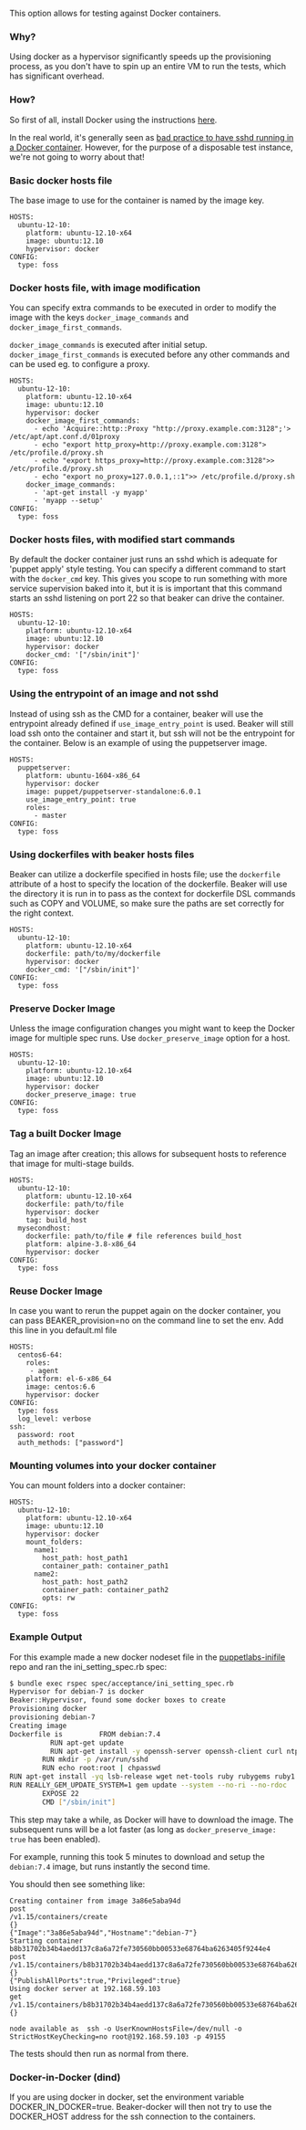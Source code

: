 This option allows for testing against Docker containers.


### Why?

Using docker as a hypervisor significantly speeds up the provisioning process, as you don't have to spin up an entire VM to run the tests, which has significant overhead.

### How?

So first of all, install Docker using the instructions [here](https://docs.docker.com/installation/#installation).

In the real world, it's generally seen as [bad practice to have sshd running in a Docker container](http://blog.docker.com/2014/06/why-you-dont-need-to-run-sshd-in-docker/). However, for the purpose of a disposable test instance, we're not going to worry about that!

### Basic docker hosts file ###
The base image to use for the container is named by the image key.

    HOSTS:
      ubuntu-12-10:
        platform: ubuntu-12.10-x64
        image: ubuntu:12.10
        hypervisor: docker
    CONFIG:
      type: foss

### Docker hosts file, with image modification ###
You can specify extra commands to be executed in order to modify the image with the keys `docker_image_commands` and
`docker_image_first_commands`.

`docker_image_commands` is executed after initial setup. `docker_image_first_commands` is executed before any other
commands and can be used eg. to configure a proxy.

    HOSTS:
      ubuntu-12-10:
        platform: ubuntu-12.10-x64
        image: ubuntu:12.10
        hypervisor: docker
        docker_image_first_commands:
          - echo 'Acquire::http::Proxy "http://proxy.example.com:3128";'> /etc/apt/apt.conf.d/01proxy
          - echo "export http_proxy=http://proxy.example.com:3128"> /etc/profile.d/proxy.sh
          - echo "export https_proxy=http://proxy.example.com:3128">> /etc/profile.d/proxy.sh
          - echo "export no_proxy=127.0.0.1,::1">> /etc/profile.d/proxy.sh
        docker_image_commands:
          - 'apt-get install -y myapp'
          - 'myapp --setup'
    CONFIG:
      type: foss

### Docker hosts files, with modified start commands ###
By default the docker container just runs an sshd which is adequate for 'puppet apply' style testing. You can specify a different command to start with the `docker_cmd` key. This gives you scope to run something with more service supervision baked into it, but it is is important that this command starts an sshd listening on port 22 so that beaker can drive the container.

    HOSTS:
      ubuntu-12-10:
        platform: ubuntu-12.10-x64
        image: ubuntu:12.10
        hypervisor: docker
        docker_cmd: '["/sbin/init"]'
    CONFIG:
      type: foss

### Using the entrypoint of an image and not sshd ###
Instead of using ssh as the CMD for a container, beaker will use the entrypoint already defined if `use_image_entry_point` is used. Beaker will still load ssh onto the container and start it, but ssh will not be the entrypoint for the container. Below is an example of using the puppetserver image.

    HOSTS:
      puppetserver:
        platform: ubuntu-1604-x86_64
        hypervisor: docker
        image: puppet/puppetserver-standalone:6.0.1
        use_image_entry_point: true
        roles:
          - master
    CONFIG:
      type: foss

### Using dockerfiles with beaker hosts files ###
Beaker can utilize a dockerfile specified in hosts file; use the `dockerfile` attribute of a host to specify the location of the dockerfile. Beaker will use the directory it is run in to pass as the context for dockerfile DSL commands such as COPY and VOLUME, so make sure the paths are set correctly for the right context.

    HOSTS:
      ubuntu-12-10:
        platform: ubuntu-12.10-x64
        dockerfile: path/to/my/dockerfile
        hypervisor: docker
        docker_cmd: '["/sbin/init"]'
    CONFIG:
      type: foss

### Preserve Docker Image ###
Unless the image configuration changes you might want to keep the Docker image for multiple spec runs. Use `docker_preserve_image` option for a host.

    HOSTS:
      ubuntu-12-10:
        platform: ubuntu-12.10-x64
        image: ubuntu:12.10
        hypervisor: docker
        docker_preserve_image: true
    CONFIG:
      type: foss

### Tag a built Docker Image ###
Tag an image after creation; this allows for subsequent hosts to reference that image for multi-stage builds.

    HOSTS:
      ubuntu-12-10:
        platform: ubuntu-12.10-x64
        dockerfile: path/to/file
        hypervisor: docker
        tag: build_host
      mysecondhost:
        dockerfile: path/to/file # file references build_host
        platform: alpine-3.8-x86_64
        hypervisor: docker
    CONFIG:
      type: foss

### Reuse Docker Image ###
In case you want to rerun the puppet again on the docker container, you can pass BEAKER_provision=no on the command line to set the env. Add this line in you default.ml file

```
HOSTS:
  centos6-64:
    roles:
     - agent
    platform: el-6-x86_64
    image: centos:6.6
    hypervisor: docker
CONFIG:
  type: foss
  log_level: verbose
ssh:
  password: root
  auth_methods: ["password"]
```

### Mounting volumes into your docker container ###
You can mount folders into a docker container:

    HOSTS:
      ubuntu-12-10:
        platform: ubuntu-12.10-x64
        image: ubuntu:12.10
        hypervisor: docker
        mount_folders:
          name1:
            host_path: host_path1
            container_path: container_path1
          name2:
            host_path: host_path2
            container_path: container_path2
            opts: rw
    CONFIG:
      type: foss

### Example Output

For this example made a new docker nodeset file in the [puppetlabs-inifile](https://github.com/puppetlabs/puppetlabs-inifile) repo and ran the ini_setting_spec.rb spec:

```bash
$ bundle exec rspec spec/acceptance/ini_setting_spec.rb
Hypervisor for debian-7 is docker
Beaker::Hypervisor, found some docker boxes to create
Provisioning docker
provisioning debian-7
Creating image
Dockerfile is         FROM debian:7.4
          RUN apt-get update
          RUN apt-get install -y openssh-server openssh-client curl ntpdate lsb-release
        RUN mkdir -p /var/run/sshd
        RUN echo root:root | chpasswd
RUN apt-get install -yq lsb-release wget net-tools ruby rubygems ruby1.8-dev libaugeas-dev libaugeas-ruby ntpdate locales-all
RUN REALLY_GEM_UPDATE_SYSTEM=1 gem update --system --no-ri --no-rdoc
        EXPOSE 22
        CMD ["/sbin/init"]
```

This step may take a while, as Docker will have to download the image. The subsequent runs will be a lot faster (as long as `docker_preserve_image: true` has been enabled).

For example, running this took 5 minutes to download and setup the `debian:7.4` image, but runs instantly the second time.

You should then see something like:

```
Creating container from image 3a86e5aba94d
post
/v1.15/containers/create
{}
{"Image":"3a86e5aba94d","Hostname":"debian-7"}
Starting container b8b31702b34b4aedd137c8a6a72fe730560bb00533e68764ba6263405f9244e4
post
/v1.15/containers/b8b31702b34b4aedd137c8a6a72fe730560bb00533e68764ba6263405f9244e4/start
{}
{"PublishAllPorts":true,"Privileged":true}
Using docker server at 192.168.59.103
get
/v1.15/containers/b8b31702b34b4aedd137c8a6a72fe730560bb00533e68764ba6263405f9244e4/json
{}

node available as  ssh -o UserKnownHostsFile=/dev/null -o StrictHostKeyChecking=no root@192.168.59.103 -p 49155
```

The tests should then run as normal from there.


### Docker-in-Docker (dind) ###
If you are using docker in docker, set the environment variable DOCKER_IN_DOCKER=true. Beaker-docker will then not try to use the DOCKER_HOST address for the ssh connection to the containers.
